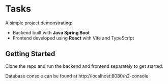 # Tasks

A simple project demonstrating:

- Backend built with **Java Spring Boot**  
- Frontend developed using **React** with Vite and TypeScript

## Getting Started

Clone the repo and run the backend and frontend separately to get started.

Database console can be found at http://localhost:8080/h2-console